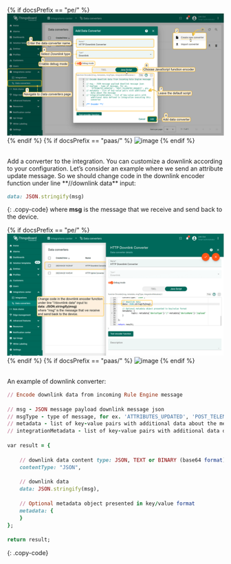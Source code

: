 {% if docsPrefix == "pe/" %}
![image](/images/user-guide/integrations/http/http-create-downlink-java-1-pe.png)
{% endif %}
{% if docsPrefix == "paas/" %}
![image](/images/user-guide/integrations/http/downlink-java-1-pe.png)
{% endif %}

<br>
Add a converter to the integration. You can customize a downlink according to your configuration.
Let’s consider an example where we send an attribute update message. So we should change code in the downlink encoder function under line **//downlink data** input:

```ruby
data: JSON.stringify(msg)
```
{: .copy-code}
where **msg** is the message that we receive and send back to the device.

{% if docsPrefix == "pe/" %}
![image](/images/user-guide/integrations/http/http-create-downlink-java-2-pe.png)
{% endif %}
{% if docsPrefix == "paas/" %}
![image](/images/user-guide/integrations/http/downlink-java-2-pe.png)
{% endif %}

<br>
An example of downlink converter:

```ruby
// Encode downlink data from incoming Rule Engine message

// msg - JSON message payload downlink message json
// msgType - type of message, for ex. 'ATTRIBUTES_UPDATED', 'POST_TELEMETRY_REQUEST', etc.
// metadata - list of key-value pairs with additional data about the message
// integrationMetadata - list of key-value pairs with additional data defined in Integration executing this converter

var result = {

    // downlink data content type: JSON, TEXT or BINARY (base64 format)
    contentType: "JSON",

    // downlink data
    data: JSON.stringify(msg),

    // Optional metadata object presented in key/value format
    metadata: {
    }
};

return result;
```
{: .copy-code}
